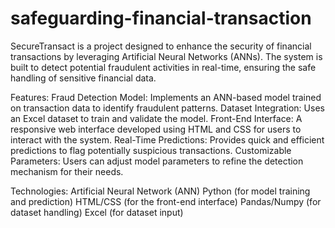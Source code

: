 # safeguarding-financial-transaction
SecureTransact is a project designed to enhance the security of financial transactions by leveraging Artificial Neural Networks (ANNs). The system is built to detect potential fraudulent activities in real-time, ensuring the safe handling of sensitive financial data.

Features:
Fraud Detection Model: Implements an ANN-based model trained on transaction data to identify fraudulent patterns.
Dataset Integration: Uses an Excel dataset to train and validate the model.
Front-End Interface: A responsive web interface developed using HTML and CSS for users to interact with the system.
Real-Time Predictions: Provides quick and efficient predictions to flag potentially suspicious transactions.
Customizable Parameters: Users can adjust model parameters to refine the detection mechanism for their needs.

Technologies:
Artificial Neural Network (ANN)
Python (for model training and prediction)
HTML/CSS (for the front-end interface)
Pandas/Numpy (for dataset handling)
Excel (for dataset input)
